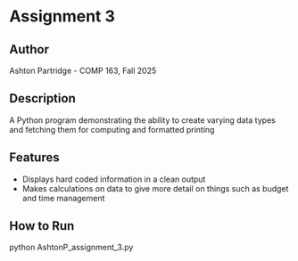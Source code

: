 # Assignment 3
 ## Author
 Ashton Partridge - COMP 163, Fall 2025
 ## Description
 A Python program demonstrating the ability to create varying data types and fetching them for computing and formatted printing
 ## Features
 - Displays hard coded information in a clean output 
 - Makes calculations on data to give more detail on things such as budget and time management
 ## How to Run
 python AshtonP_assignment_3.py
